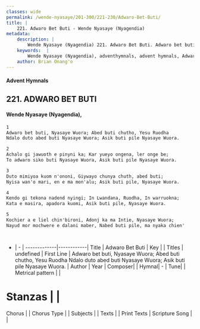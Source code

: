 ```yaml
---
classes: wide
permalink: /wende-nyasaye/201-300/221-230/Adwaro-Bet-Buti/
title: |
    221. Adwaro Bet Buti - Wende Nyasaye (Nyagendia)
metadata:
    description: |
        Wende Nyasaye (Nyagendia) 221. Adwaro Bet Buti. Adwaro bet buti, Nyasaye Wuora; Abed buti chutho, Yesu Ruodha Ndalo duto abed buti Nyasaye Wuora; Asik buti pile Nyasaye Wuora.  
    keywords:  |
        Wende Nyasaye (Nyagendia), adventhymnals, advent hymnals, Adwaro Bet Buti, Adwaro bet buti, Nyasaye Wuora; Abed buti chutho, Yesu Ruodha Ndalo duto abed buti Nyasaye Wuora; Asik buti pile Nyasaye Wuora.. 
    author: Brian Onang'o
---
```


#### Advent Hymnals
## 221. ADWARO BET BUTI
####  Wende Nyasaye (Nyagendia),

```txt
1
Adwaro bet buti, Nyasaye Wuora; Abed buti chutho, Yesu Ruodha
Ndalo duto abed buti Nyasaye Wuora; Asik buti pile Nyasaye Wuora.

2
Achalo gi jawuoth e pinyni ka; Kar yueyo ongena, ler onge be;
To adwaro siko buti Nyasaye Wuora, Asik buti pile Nyasaye Wuora.

3
Duto mimiyoa kuom n'ononi, Giywayo chunya chuth, abed buti;
Nyisa wan'o mari, en e ma mon'alu; Asik buti pile, Nyasaye Wuora.

4
Kendo gi tekona nadend nyingi; In Lwandana, Ruodha, In warruokna;
Kata e masira, apadora kuomi, Asik buti pile, Nyasaye Wuora.

5
Kochier a e liel chin'bironi, Adonj ka ma Intie, Nyasaye Wuora;
Nayud mor mochwere e dalani maber, Nabed buti pile, ma nyaka chien'




```

- |   -  |
-------------|------------|
Title | Adwaro Bet Buti |
Key |  |
Titles | undefined |
First Line | Adwaro bet buti, Nyasaye Wuora; Abed buti chutho, Yesu Ruodha Ndalo duto abed buti Nyasaye Wuora; Asik buti pile Nyasaye Wuora. |
Author | 
Year | 
Composer| |
Hymnal|  - |
Tune|  |
Metrical pattern | |
# Stanzas |  |
Chorus |  |
Chorus Type |  |
Subjects | |
Texts |  |
Print Texts | 
Scripture Song |  |
    
